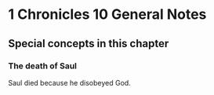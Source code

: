 # 1 Chronicles 10 General Notes
## Special concepts in this chapter

### The death of Saul

Saul died because he disobeyed God.